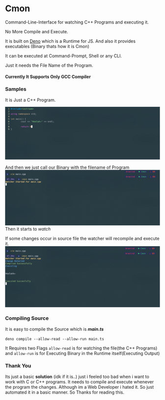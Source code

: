 # Cmon
Command-Line-Interface for watching C++ Programs and executing it.

No More Compile and Execute.

It is built on [Deno](https://deno.land/) which is a Runtime for JS. And also it provides executables (Binary thats how it is Cmon)

It can be executed at Command-Prompt, Shell or any CLI.

Just it needs the File Name of the Program.

#### Currently It Supports Only GCC Compiler
### Samples
It is Just a C++ Program.

![A Program](/screenShots/1.png)

And then we just call our Binary with the filename of Program
![Calling](/screenShots/2.png)
Then it starts to *watch*

If some changes occur in source file the watcher will recompile and execute it.
![ReCompile](/screenShots/3.png)


### Compiling Source 
It is easy to compile the Source which is ***main.ts***

`deno compile --allow-read --allow-run main.ts`

It Requires two Flags 
`allow-read` is for watching the file(the C++ Programs) and `allow-run` is for Executing Binary in the Runtime itself(Executing Output)


### Thank You
Its just a basic **solution** (idk if it is..) just i feeled too bad when i want to work with C or C++ programs.
It needs to compile and execute whenever the program the changes. Although im a Web Developer i hated it. So just automated it in a basic manner. So Thanks for reading this.